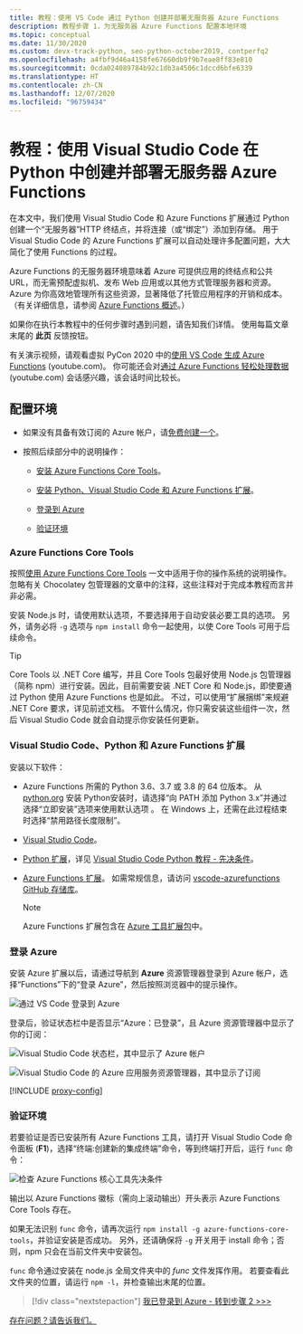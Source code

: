 ```yaml
---
title: 教程：使用 VS Code 通过 Python 创建并部署无服务器 Azure Functions
description: 教程步骤 1，为无服务器 Azure Functions 配置本地环境
ms.topic: conceptual
ms.date: 11/30/2020
ms.custom: devx-track-python, seo-python-october2019, contperfq2
ms.openlocfilehash: a4fbf9d46a4158fe67660db9f9b7eae8ff83e810
ms.sourcegitcommit: 0cda024089784b92c1db3a4506c1dccd6bfe6339
ms.translationtype: HT
ms.contentlocale: zh-CN
ms.lasthandoff: 12/07/2020
ms.locfileid: "96759434"
---
```

# <a name="tutorial-create-and-deploy-serverless-azure-functions-in-python-with-visual-studio-code"></a>教程：使用 Visual Studio Code 在 Python 中创建并部署无服务器 Azure Functions

在本文中，我们使用 Visual Studio Code 和 Azure Functions 扩展通过 Python 创建一个“无服务器”HTTP 终结点，并将连接（或“绑定”）添加到存储。 用于 Visual Studio Code 的 Azure Functions 扩展可以自动处理许多配置问题，大大简化了使用 Functions 的过程。

Azure Functions 的无服务器环境意味着 Azure 可提供应用的终结点和公共 URL，而无需预配虚拟机、发布 Web 应用或以其他方式管理服务器和资源。 Azure 为你高效地管理所有这些资源，显著降低了托管应用程序的开销和成本。 （有关详细信息，请参阅 [Azure Functions 概述](/azure/azure-functions/functions-overview)。）

如果你在执行本教程中的任何步骤时遇到问题，请告知我们详情。 使用每篇文章末尾的 **此页** 反馈按钮。

有关演示视频，请观看虚拟 PyCon 2020 中的<a href="https://www.youtube.com/watch?v=9bMsdBYy-D0&feature=youtu.be&ocid=AID3006292" target="_blank">使用 VS Code 生成 Azure Functions</a> (youtube.com)。 你可能还会对<a href="https://www.youtube.com/watch?v=PV7iy6FPjAY&feature=youtu.be&t=13&ocid=AID3006292" target="_blank">通过 Azure Functions 轻松处理数据</a> (youtube.com) 会话感兴趣，该会话时间比较长。

## <a name="configure-your-environment"></a>配置环境

- 如果没有具备有效订阅的 Azure 帐户，请[免费创建一个](https://azure.microsoft.com/free/?utm_source=campaign&utm_campaign=vscode-tutorial-functions-extension&mktingSource=vscode-tutorial-functions-extension)。

- 按照后续部分中的说明操作：

  - [安装 Azure Functions Core Tools](#azure-functions-core-tools)。

  - [安装 Python、Visual Studio Code 和 Azure Functions 扩展](#visual-studio-code-python-and-the-azure-functions-extension)。

  - [登录到 Azure](#sign-in-to-azure)

  - [验证环境](#verify-your-environment)
 
### <a name="azure-functions-core-tools"></a>Azure Functions Core Tools

按照[使用 Azure Functions Core Tools](/azure/azure-functions/functions-run-local#v2) 一文中适用于你的操作系统的说明操作。 忽略有关 Chocolatey 包管理器的文章中的注释，这些注释对于完成本教程而言并非必需。

安装 Node.js 时，请使用默认选项，不要选择用于自动安装必要工具的选项。  另外，请务必将 `-g` 选项与 `npm install` 命令一起使用，以使 Core Tools 可用于后续命令。

> [!TIP]
> Core Tools 以 .NET Core 编写，并且 Core Tools 包最好使用 Node.js 包管理器（简称 npm）进行安装。因此，目前需要安装 .NET Core 和 Node.js，即使要通过 Python 使用 Azure Functions 也是如此。 不过，可以使用“扩展捆绑”来规避 .NET Core 要求，详见前述文档。 不管什么情况，你只需安装这些组件一次，然后 Visual Studio Code 就会自动提示你安装任何更新。

### <a name="visual-studio-code-python-and-the-azure-functions-extension"></a>Visual Studio Code、Python 和 Azure Functions 扩展

安装以下软件：

- Azure Functions 所需的 Python 3.6、3.7 或 3.8 的 64 位版本。 从 [python.org](https://www.python.org/downloads) 安装 Python安装时，请选择“向 PATH 添加 Python 3.x”并通过选择“立即安装”选项来使用默认选项 。 在 Windows 上，还需在此过程结束时选择“禁用路径长度限制”。
- [Visual Studio Code](https://code.visualstudio.com/)。
- [Python 扩展](https://marketplace.visualstudio.com/items?itemName=ms-python.python)，详见 [Visual Studio Code Python 教程 - 先决条件](https://code.visualstudio.com/docs/python/python-tutorial)。
- [Azure Functions 扩展](https://marketplace.visualstudio.com/items?itemName=ms-azuretools.vscode-azurefunctions)。 如需常规信息，请访问 [vscode-azurefunctions GitHub 存储库](https://github.com/Microsoft/vscode-azurefunctions)。

    > [!NOTE]
    > Azure Functions 扩展包含在 [Azure 工具扩展包](https://marketplace.visualstudio.com/items?itemName=ms-vscode.vscode-node-azure-pack)中。

### <a name="sign-in-to-azure"></a>登录 Azure

安装 Azure 扩展以后，请通过导航到 **Azure** 资源管理器登录到 Azure 帐户，选择“Functions”下的“登录 Azure”，然后按照浏览器中的提示操作。

![通过 VS Code 登录到 Azure](media/tutorial-vs-code-serverless-python/azure-sign-in.png)

登录后，验证状态栏中是否显示“Azure：已登录”，且 Azure 资源管理器中显示了你的订阅：

![Visual Studio Code 状态栏，其中显示了 Azure 帐户](media/tutorial-vs-code-serverless-python/azure-account-status-bar.png)

![Visual Studio Code 的 Azure 应用服务资源管理器，其中显示了订阅](media/tutorial-vs-code-serverless-python/azure-subscription-view.png)

[!INCLUDE [proxy-config](includes/proxy-config.md)]

### <a name="verify-your-environment"></a>验证环境

若要验证是否已安装所有 Azure Functions 工具，请打开 Visual Studio Code 命令面板 (**F1**)，选择“终端:创建新的集成终端”命令，等到终端打开后，运行 `func` 命令：

![检查 Azure Functions 核心工具先决条件](media/tutorial-vs-code-serverless-python/check-azure-functions-tools-prerequisites-in-visual-studio-code.png)

输出以 Azure Functions 徽标（需向上滚动输出）开头表示 Azure Functions Core Tools 存在。

如果无法识别 `func` 命令，请再次运行 `npm install -g azure-functions-core-tools`，并验证安装是否成功。 另外，还请确保将 `-g` 开关用于 install 命令；否则，npm 只会在当前文件夹中安装包。

`func` 命令通过安装在 node.js 全局文件夹中的 *func* 文件发挥作用。 若要查看此文件夹的位置，请运行 `npm -l`，并检查输出末尾的位置。

> [!div class="nextstepaction"]
> [我已登录到 Azure - 转到步骤 2 >>>](tutorial-vs-code-serverless-python-02.md)

[存在问题？请告诉我们。](https://aka.ms/python-functions-qs-ms-survey)
